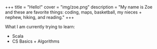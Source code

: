 +++
title = "Hello!"
cover = "img/zoe.png"
description = "My name is Zoe and these are favorite things: coding, maps, basketball, my nieces + nephew, hiking, and reading."
+++

What I am currently trying to learn:

- Scala
- CS Basics + Algorithms